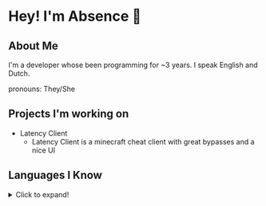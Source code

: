 # Hey! I'm Absence :wave:

## About Me

I'm a developer whose been programming for ~3 years. I speak English and Dutch.

pronouns: They/She  
## Projects I'm working on

- Latency Client
  - Latency Client is a minecraft cheat client with great bypasses and a nice UI
## Languages I Know

<details>
<summary>Click to expand!</summary>
- C++
- Little C#
- Some Python
- HTML
- Some PHP
- Currently learning Java
</details>

